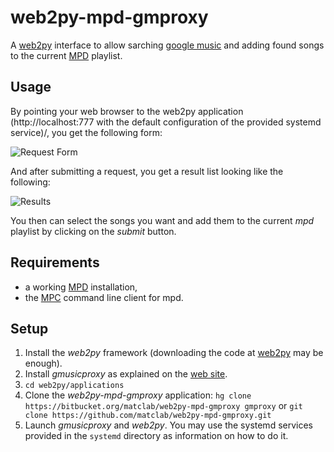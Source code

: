 # web2py-mpd-gmproxy #
A [web2py](www.web2py.com/) interface to allow sarching [google
music](https://music.google.com) and adding found songs to the current
[MPD](www.musicpd.org) playlist.

## Usage ##

By pointing your web browser to the web2py application (http://localhost:777
with the default configuration of the provided systemd service)/, you get the
following form:

![Request Form](https://bitbucket.org/repo/eA454g/images/2375866770-form.png)

And after submitting a request, you get a result list looking like the
following:

![Results](https://bitbucket.org/repo/eA454g/images/1136661217-results.png)

You then can select the songs you want and add them to the current *mpd*
playlist by clicking on the *submit* button.

## Requirements ##

* a working [MPD](http://www.musicpd.org) installation,
* the [MPC](http://www.musicpd.org/client/mpc) command line client for mpd.

## Setup ##

1. Install the *web2py* framework (downloading the code at
   [web2py](http://www.web2py.com/init/default/download) may be enough).
2. Install *gmusicproxy* as explained on the [web
   site](http://gmusicproxy.net/#setup).
3. `cd web2py/applications`
4. Clone the *web2py-mpd-gmproxy* application: `hg clone https://bitbucket.org/matclab/web2py-mpd-gmproxy gmproxy` or `git clone https://github.com/matclab/web2py-mpd-gmproxy.git`
5. Launch *gmusicproxy* and *web2py*. You may use the systemd services provided in the `systemd` directory as information on how to do it.

[//]: # ( <script src="doc/jr.js"></script>)